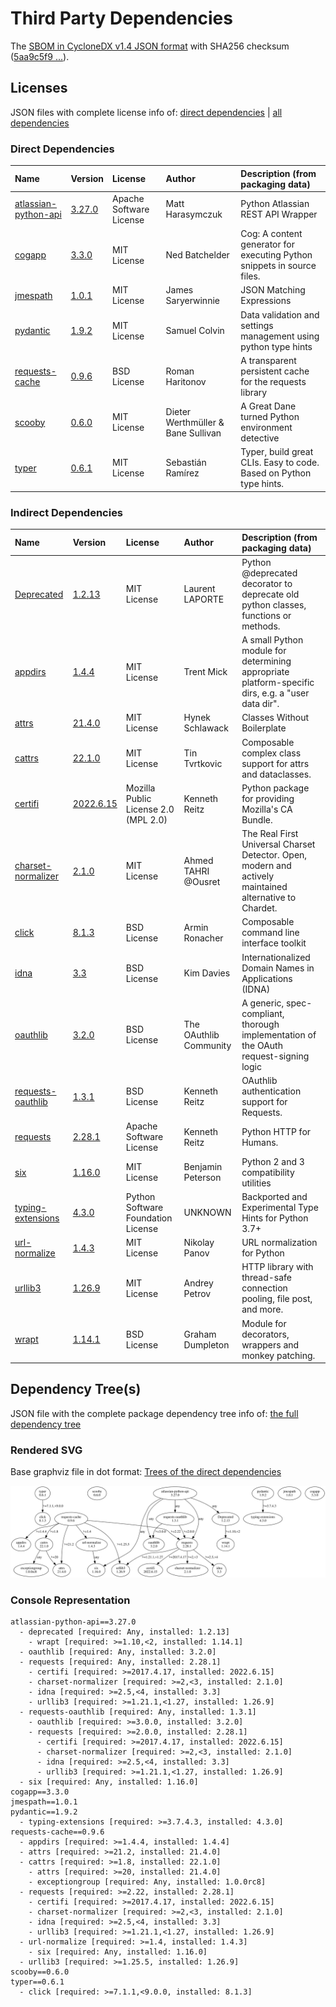 # Third Party Dependencies

<!--[[[fill sbom_sha256()]]]-->
The [SBOM in CycloneDX v1.4 JSON format](https://github.com/sthagen/laskea/blob/default/sbom.json) with SHA256 checksum ([5aa9c5f9 ...](https://raw.githubusercontent.com/sthagen/laskea/default/sbom.json.sha256 "sha256:5aa9c5f993131ec942fa1c56993d05561493149d48ac9c01688c904bad519fff")).
<!--[[[end]]] (checksum: 6eef8208f8696f00ff6b58856ba07319)-->
## Licenses 

JSON files with complete license info of: [direct dependencies](direct-dependency-licenses.json) | [all dependencies](all-dependency-licenses.json)

### Direct Dependencies

<!--[[[fill direct_dependencies_table()]]]-->
| Name                                                                          | Version                                                         | License                 | Author                             | Description (from packaging data)                                       |
|:------------------------------------------------------------------------------|:----------------------------------------------------------------|:------------------------|:-----------------------------------|:------------------------------------------------------------------------|
| [atlassian-python-api](https://github.com/atlassian-api/atlassian-python-api) | [3.27.0](https://pypi.org/project/atlassian-python-api/3.27.0/) | Apache Software License | Matt Harasymczuk                   | Python Atlassian REST API Wrapper                                       |
| [cogapp](http://nedbatchelder.com/code/cog)                                   | [3.3.0](https://pypi.org/project/cogapp/3.3.0/)                 | MIT License             | Ned Batchelder                     | Cog: A content generator for executing Python snippets in source files. |
| [jmespath](https://github.com/jmespath/jmespath.py)                           | [1.0.1](https://pypi.org/project/jmespath/1.0.1/)               | MIT License             | James Saryerwinnie                 | JSON Matching Expressions                                               |
| [pydantic](https://github.com/samuelcolvin/pydantic)                          | [1.9.2](https://pypi.org/project/pydantic/1.9.2/)               | MIT License             | Samuel Colvin                      | Data validation and settings management using python type hints         |
| [requests-cache](https://github.com/requests-cache/requests-cache)            | [0.9.6](https://pypi.org/project/requests-cache/0.9.6/)         | BSD License             | Roman Haritonov                    | A transparent persistent cache for the requests library                 |
| [scooby](https://github.com/banesullivan/scooby)                              | [0.6.0](https://pypi.org/project/scooby/0.6.0/)                 | MIT License             | Dieter Werthmüller & Bane Sullivan | A Great Dane turned Python environment detective                        |
| [typer](https://github.com/tiangolo/typer)                                    | [0.6.1](https://pypi.org/project/typer/0.6.1/)                  | MIT License             | Sebastián Ramírez                  | Typer, build great CLIs. Easy to code. Based on Python type hints.      |
<!--[[[end]]] (checksum: a57cb263ab22db34643725e6c2c69f3a)-->

### Indirect Dependencies

<!--[[[fill indirect_dependencies_table()]]]-->
| Name                                                                                           | Version                                                     | License                              | Author                 | Description (from packaging data)                                                                       |
|:-----------------------------------------------------------------------------------------------|:------------------------------------------------------------|:-------------------------------------|:-----------------------|:--------------------------------------------------------------------------------------------------------|
| [Deprecated](https://github.com/tantale/deprecated)                                            | [1.2.13](https://pypi.org/project/Deprecated/1.2.13/)       | MIT License                          | Laurent LAPORTE        | Python @deprecated decorator to deprecate old python classes, functions or methods.                     |
| [appdirs](http://github.com/ActiveState/appdirs)                                               | [1.4.4](https://pypi.org/project/appdirs/1.4.4/)            | MIT License                          | Trent Mick             | A small Python module for determining appropriate platform-specific dirs, e.g. a "user data dir".       |
| [attrs](https://www.attrs.org/)                                                                | [21.4.0](https://pypi.org/project/attrs/21.4.0/)            | MIT License                          | Hynek Schlawack        | Classes Without Boilerplate                                                                             |
| [cattrs](https://github.com/python-attrs/cattrs)                                               | [22.1.0](https://pypi.org/project/cattrs/22.1.0/)           | MIT License                          | Tin Tvrtkovic          | Composable complex class support for attrs and dataclasses.                                             |
| [certifi](https://github.com/certifi/python-certifi)                                           | [2022.6.15](https://pypi.org/project/certifi/2022.6.15/)    | Mozilla Public License 2.0 (MPL 2.0) | Kenneth Reitz          | Python package for providing Mozilla's CA Bundle.                                                       |
| [charset-normalizer](https://github.com/ousret/charset_normalizer)                             | [2.1.0](https://pypi.org/project/charset-normalizer/2.1.0/) | MIT License                          | Ahmed TAHRI @Ousret    | The Real First Universal Charset Detector. Open, modern and actively maintained alternative to Chardet. |
| [click](https://palletsprojects.com/p/click/)                                                  | [8.1.3](https://pypi.org/project/click/8.1.3/)              | BSD License                          | Armin Ronacher         | Composable command line interface toolkit                                                               |
| [idna](https://github.com/kjd/idna)                                                            | [3.3](https://pypi.org/project/idna/3.3/)                   | BSD License                          | Kim Davies             | Internationalized Domain Names in Applications (IDNA)                                                   |
| [oauthlib](https://github.com/oauthlib/oauthlib)                                               | [3.2.0](https://pypi.org/project/oauthlib/3.2.0/)           | BSD License                          | The OAuthlib Community | A generic, spec-compliant, thorough implementation of the OAuth request-signing logic                   |
| [requests-oauthlib](https://github.com/requests/requests-oauthlib)                             | [1.3.1](https://pypi.org/project/requests-oauthlib/1.3.1/)  | BSD License                          | Kenneth Reitz          | OAuthlib authentication support for Requests.                                                           |
| [requests](https://requests.readthedocs.io)                                                    | [2.28.1](https://pypi.org/project/requests/2.28.1/)         | Apache Software License              | Kenneth Reitz          | Python HTTP for Humans.                                                                                 |
| [six](https://github.com/benjaminp/six)                                                        | [1.16.0](https://pypi.org/project/six/1.16.0/)              | MIT License                          | Benjamin Peterson      | Python 2 and 3 compatibility utilities                                                                  |
| [typing-extensions](https://github.com/python/typing/blob/master/typing_extensions/README.rst) | [4.3.0](https://pypi.org/project/typing-extensions/4.3.0/)  | Python Software Foundation License   | UNKNOWN                | Backported and Experimental Type Hints for Python 3.7+                                                  |
| [url-normalize](https://github.com/niksite/url-normalize)                                      | [1.4.3](https://pypi.org/project/url-normalize/1.4.3/)      | MIT License                          | Nikolay Panov          | URL normalization for Python                                                                            |
| [urllib3](https://urllib3.readthedocs.io/)                                                     | [1.26.9](https://pypi.org/project/urllib3/1.26.9/)          | MIT License                          | Andrey Petrov          | HTTP library with thread-safe connection pooling, file post, and more.                                  |
| [wrapt](https://github.com/GrahamDumpleton/wrapt)                                              | [1.14.1](https://pypi.org/project/wrapt/1.14.1/)            | BSD License                          | Graham Dumpleton       | Module for decorators, wrappers and monkey patching.                                                    |
 <!--[[[end]]] (checksum: f2282beed60f852f233a64ded98fe6f9)-->

## Dependency Tree(s)

JSON file with the complete package dependency tree info of: [the full dependency tree](package-dependency-tree.json)

### Rendered SVG

Base graphviz file in dot format: [Trees of the direct dependencies](package-dependency-tree.dot.txt)

<img src="https://raw.githubusercontent.com/sthagen/laskea/default/docs/third-party/package-dependency-tree.svg" alt="Trees of the direct dependencies" title="Trees of the direct dependencies"/>

### Console Representation

<!--[[[fill dependency_tree_console_text()]]]-->
````console
atlassian-python-api==3.27.0
  - deprecated [required: Any, installed: 1.2.13]
    - wrapt [required: >=1.10,<2, installed: 1.14.1]
  - oauthlib [required: Any, installed: 3.2.0]
  - requests [required: Any, installed: 2.28.1]
    - certifi [required: >=2017.4.17, installed: 2022.6.15]
    - charset-normalizer [required: >=2,<3, installed: 2.1.0]
    - idna [required: >=2.5,<4, installed: 3.3]
    - urllib3 [required: >=1.21.1,<1.27, installed: 1.26.9]
  - requests-oauthlib [required: Any, installed: 1.3.1]
    - oauthlib [required: >=3.0.0, installed: 3.2.0]
    - requests [required: >=2.0.0, installed: 2.28.1]
      - certifi [required: >=2017.4.17, installed: 2022.6.15]
      - charset-normalizer [required: >=2,<3, installed: 2.1.0]
      - idna [required: >=2.5,<4, installed: 3.3]
      - urllib3 [required: >=1.21.1,<1.27, installed: 1.26.9]
  - six [required: Any, installed: 1.16.0]
cogapp==3.3.0
jmespath==1.0.1
pydantic==1.9.2
  - typing-extensions [required: >=3.7.4.3, installed: 4.3.0]
requests-cache==0.9.6
  - appdirs [required: >=1.4.4, installed: 1.4.4]
  - attrs [required: >=21.2, installed: 21.4.0]
  - cattrs [required: >=1.8, installed: 22.1.0]
    - attrs [required: >=20, installed: 21.4.0]
    - exceptiongroup [required: Any, installed: 1.0.0rc8]
  - requests [required: >=2.22, installed: 2.28.1]
    - certifi [required: >=2017.4.17, installed: 2022.6.15]
    - charset-normalizer [required: >=2,<3, installed: 2.1.0]
    - idna [required: >=2.5,<4, installed: 3.3]
    - urllib3 [required: >=1.21.1,<1.27, installed: 1.26.9]
  - url-normalize [required: >=1.4, installed: 1.4.3]
    - six [required: Any, installed: 1.16.0]
  - urllib3 [required: >=1.25.5, installed: 1.26.9]
scooby==0.6.0
typer==0.6.1
  - click [required: >=7.1.1,<9.0.0, installed: 8.1.3]
````
<!--[[[end]]] (checksum: f73072224e014adc5faaa68f9a43e980)-->
